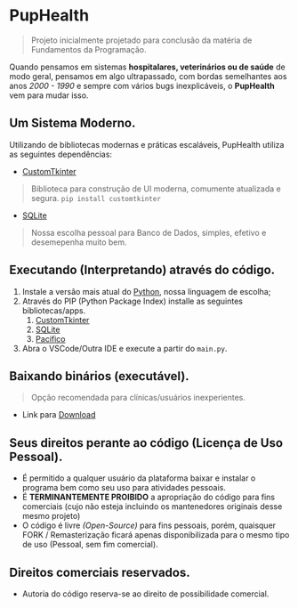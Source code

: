 # PupHealth

> Projeto inicialmente projetado para conclusão da matéria de Fundamentos da Programação.

Quando pensamos em sistemas **hospitalares, veterinários ou de saúde** de modo geral, pensamos em algo ultrapassado, com bordas semelhantes aos anos _2000 - 1990_ e sempre com vários bugs inexplicáveis, o **PupHealth** vem para mudar isso.

## Um Sistema Moderno.

Utilizando de bibliotecas modernas e práticas escaláveis, PupHealth utiliza as seguintes dependências:

- [CustomTkinter](https://customtkinter.tomschimansky.com/) 
> Biblioteca para construção de UI moderna, comumente atualizada e segura.
<code>pip install customtkinter</code>
- [SQLite](https://www.sqlite.org/) 
> Nossa escolha pessoal para Banco de Dados, simples, efetivo e desemepenha muito bem. 

## Executando (Interpretando) através do código.

1. Instale a versão mais atual do [Python](https://www.python.org/downloads/), nossa linguagem de escolha;
2. Através do PIP (Python Package Index) installe as seguintes bibliotecas/apps.
    1. [CustomTkinter](https://customtkinter.tomschimansky.com/)
    2. [SQLite](https://www.sqlite.org/)
    3. [Pacifico](https://fonts.google.com/specimen/Pacifico)
3. Abra o VSCode/Outra IDE e execute a partir do <code>main.py</code>.

## Baixando binários (executável).
> Opção recomendada para clínicas/usuários inexperientes.
- Link para [Download](https://github.com/archgabs/PupHealth/releases)

## Seus direitos perante ao código (Licença de Uso Pessoal).

- É permitido a qualquer usuário da plataforma baixar e instalar o programa bem como seu uso para atividades pessoais.
- É **TERMINANTEMENTE PROIBIDO** a apropriação do código para fins comerciais (cujo não esteja incluindo os mantenedores originais desse mesmo projeto)
- O código é livre _(Open-Source)_ para fins pessoais, porém, quaisquer FORK / Remasterização ficará apenas disponibilizada para o mesmo tipo de uso (Pessoal, sem fim comercial).

## Direitos comerciais reservados.
- Autoria do código reserva-se ao direito de possibilidade comercial.